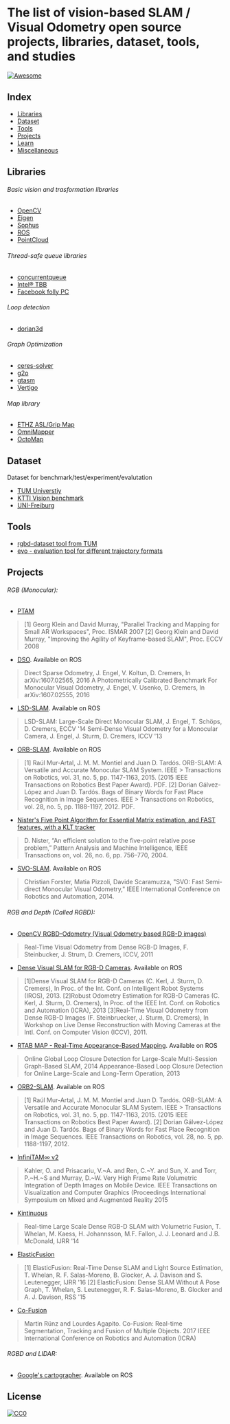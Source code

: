 # The list of vision-based SLAM / Visual Odometry open source projects, libraries, dataset, tools, and studies

[![Awesome](https://cdn.rawgit.com/sindresorhus/awesome/d7305f38d29fed78fa85652e3a63e154dd8e8829/media/badge.svg)](https://github.com/tzutalin/awesome-visual-slam)

## Index
* [Libraries](#libraries)
* [Dataset](#dataset)
* [Tools](#tools)
* [Projects](#projects)
* [Learn](pages/learn.md)
* [Miscellaneous](pages/miscellaneous.md)

## Libraries
###### Basic vision and trasformation libraries
- [OpenCV](http://opencv.org/)
- [Eigen](http://eigen.tuxfamily.org/index.php?title=Main_Page)
- [Sophus](https://github.com/strasdat/Sophus)
- [ROS](http://www.ros.org/)
- [PointCloud](http://pointclouds.org/)

###### Thread-safe queue libraries
- [concurrentqueue](https://github.com/cameron314/concurrentqueue)
- [Intel® TBB](https://www.threadingbuildingblocks.org/)
- [Facebook folly PC](https://github.com/facebook/folly/blob/master/folly/ProducerConsumerQueue.h)

###### Loop detection
- [dorian3d](https://github.com/dorian3d)

###### Graph Optimization
- [ceres-solver](https://github.com/ceres-solver/ceres-solver)
- [g2o](https://github.com/RainerKuemmerle/g2o)
- [gtasm](https://collab.cc.gatech.edu/borg/gtsam?destination=node%2F299)
- [Vertigo](http://openslam.org/vertigo.html)

###### Map library
- [ETHZ ASL/Grip Map](https://github.com/ethz-asl/grid_map)
- [OmniMapper](https://github.com/CognitiveRobotics/omnimapper/wiki)
- [OctoMap](https://github.com/OctoMap/octomap)

## Dataset

Dataset for benchmark/test/experiment/evalutation

- [TUM Universtiy](http://vision.in.tum.de/data/datasets/rgbd-dataset/download)
- [KTTI Vision benchmark](http://www.cvlibs.net/datasets/kitti/eval_odometry.php)
- [UNI-Freiburg](http://kaspar.informatik.uni-freiburg.de/~slamEvaluation/datasets.php)

## Tools
- [rgbd-dataset tool from TUM](https://vision.in.tum.de/data/datasets/rgbd-dataset/tools)
- [evo - evaluation tool for different trajectory formats](https://github.com/MichaelGrupp/evo)

## Projects

###### RGB (Monocular):

- [PTAM](https://github.com/Oxford-PTAM/PTAM-GPL)
> [1] Georg Klein and David Murray, "Parallel Tracking and Mapping for Small AR Workspaces", Proc. ISMAR 2007
> [2] Georg Klein and David Murray, "Improving the Agility of Keyframe-based SLAM", Proc. ECCV 2008


- [DSO](https://github.com/JakobEngel/dso_ros). Available on ROS
>Direct Sparse Odometry, J. Engel, V. Koltun, D. Cremers, In arXiv:1607.02565, 2016
>A Photometrically Calibrated Benchmark For Monocular Visual Odometry, J. Engel, V. Usenko, D. Cremers, In arXiv:1607.02555, 2016

- [LSD-SLAM](https://github.com/tum-vision/lsd_slam). Available on ROS
>LSD-SLAM: Large-Scale Direct Monocular SLAM, J. Engel, T. Schöps, D. Cremers, ECCV '14
>Semi-Dense Visual Odometry for a Monocular Camera, J. Engel, J. Sturm, D. Cremers, ICCV '13

- [ORB-SLAM](https://github.com/raulmur/ORB_SLAM). Available on ROS
> [1] Raúl Mur-Artal, J. M. M. Montiel and Juan D. Tardós. ORB-SLAM: A Versatile and Accurate Monocular SLAM System. IEEE > Transactions on Robotics, vol. 31, no. 5, pp. 1147-1163, 2015. (2015 IEEE Transactions on Robotics Best Paper Award). PDF.
> [2] Dorian Gálvez-López and Juan D. Tardós. Bags of Binary Words for Fast Place Recognition in Image Sequences. IEEE > Transactions on Robotics, vol. 28, no. 5, pp. 1188-1197, 2012. PDF.

- [Nister's Five Point Algorithm for Essential Matrix estimation, and FAST features, with a KLT tracker](https://github.com/avisingh599/mono-vo)
>D. Nister, “An efficient solution to the five-point relative pose problem,” Pattern Analysis and Machine Intelligence, IEEE Transactions on, vol. 26, no. 6, pp. 756–770, 2004.

- [SVO-SLAM](https://github.com/uzh-rpg/rpg_svo). Available on ROS
> Christian Forster, Matia Pizzoli, Davide Scaramuzza, "SVO: Fast Semi-direct Monocular Visual Odometry," IEEE International Conference on Robotics and Automation, 2014.

###### RGB and Depth (Called RGBD):
- [OpenCV RGBD-Odometry (Visual Odometry based RGB-D images)](https://github.com/tzutalin/OpenCV-RgbdOdometry)
> Real-Time Visual Odometry from Dense RGB-D Images, F. Steinbucker, J. Strum, D. Cremers, ICCV, 2011

- [Dense Visual SLAM for RGB-D Cameras](https://github.com/tum-vision/dvo_slam). Available on ROS
>[1]Dense Visual SLAM for RGB-D Cameras (C. Kerl, J. Sturm, D. Cremers), In Proc. of the Int. Conf. on Intelligent Robot Systems (IROS), 2013.
[2]Robust Odometry Estimation for RGB-D Cameras (C. Kerl, J. Sturm, D. Cremers), In Proc. of the IEEE Int. Conf. on Robotics and Automation (ICRA), 2013
[3]Real-Time Visual Odometry from Dense RGB-D Images (F. Steinbruecker, J. Sturm, D. Cremers), In Workshop on Live Dense Reconstruction with Moving Cameras at the Intl. Conf. on Computer Vision (ICCV), 2011.


- [RTAB MAP - Real-Time Appearance-Based Mapping](https://github.com/introlab/rtabmap). Available on ROS
> Online Global Loop Closure Detection for Large-Scale Multi-Session Graph-Based SLAM, 2014
> Appearance-Based Loop Closure Detection for Online Large-Scale and Long-Term Operation, 2013

- [ORB2-SLAM](https://github.com/raulmur/ORB_SLAM2). Available on ROS
> [1] Raúl Mur-Artal, J. M. M. Montiel and Juan D. Tardós. ORB-SLAM: A Versatile and Accurate Monocular SLAM System. IEEE > Transactions on Robotics, vol. 31, no. 5, pp. 1147-1163, 2015. (2015 IEEE Transactions on Robotics Best Paper Award).
> [2] Dorian Gálvez-López and Juan D. Tardós. Bags of Binary Words for Fast Place Recognition in Image Sequences. IEEE Transactions on Robotics, vol. 28, no. 5, pp. 1188-1197, 2012.

- [InfiniTAM∞ v2](http://www.robots.ox.ac.uk/~victor/infinitam/index.html)
> Kahler, O. and Prisacariu, V.~A. and Ren, C.~Y. and Sun, X. and Torr, P.~H.~S and Murray, D.~W. Very High Frame Rate Volumetric Integration of Depth Images on Mobile Device. IEEE Transactions on Visualization and Computer Graphics (Proceedings International Symposium on Mixed and Augmented Reality 2015

- [Kintinuous](https://github.com/mp3guy/Kintinuous)
> Real-time Large Scale Dense RGB-D SLAM with Volumetric Fusion, T. Whelan, M. Kaess, H. Johannsson, M.F. Fallon, J. J. Leonard and J.B. McDonald, IJRR '14

- [ElasticFusion](https://github.com/mp3guy/ElasticFusion)
> [1] ElasticFusion: Real-Time Dense SLAM and Light Source Estimation, T. Whelan, R. F. Salas-Moreno, B. Glocker, A. J. Davison and S. Leutenegger, IJRR '16
> [2] ElasticFusion: Dense SLAM Without A Pose Graph, T. Whelan, S. Leutenegger, R. F. Salas-Moreno, B. Glocker and A. J. Davison, RSS '15

- [Co-Fusion](http://visual.cs.ucl.ac.uk/pubs/cofusion/index.html)
> Martin Rünz and Lourdes Agapito. Co-Fusion: Real-time Segmentation, Tracking and Fusion of Multiple Objects. 2017 IEEE International Conference on Robotics and Automation (ICRA)

###### RGBD and LIDAR:
- [Google's cartographer](https://github.com/googlecartographer/cartographer). Available on ROS

## License

[![CC0](http://mirrors.creativecommons.org/presskit/buttons/88x31/svg/cc-zero.svg)](https://creativecommons.org/publicdomain/zero/1.0/)
